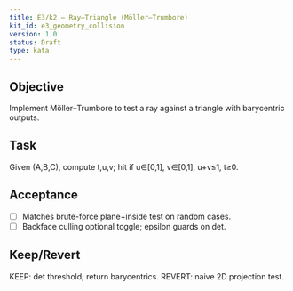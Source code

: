 ```yaml
---
title: E3/k2 — Ray–Triangle (Möller–Trumbore)
kit_id: e3_geometry_collision
version: 1.0
status: Draft
type: kata
---
```

## Objective
Implement Möller–Trumbore to test a ray against a triangle with barycentric outputs.
## Task
Given (A,B,C), compute t,u,v; hit if u∈[0,1], v∈[0,1], u+v≤1, t≥0.
## Acceptance
- [ ] Matches brute-force plane+inside test on random cases.
- [ ] Backface culling optional toggle; epsilon guards on det.
## Keep/Revert
KEEP: det threshold; return barycentrics. REVERT: naive 2D projection test.